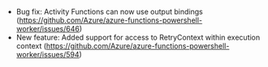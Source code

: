 * Bug fix: Activity Functions can now use output bindings (https://github.com/Azure/azure-functions-powershell-worker/issues/646)
* New feature: Added support for access to RetryContext within execution context (https://github.com/Azure/azure-functions-powershell-worker/issues/594)